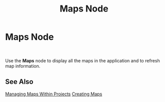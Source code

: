 ﻿---
title: Maps Node
TOCTitle: Maps Node
ms:assetid: f6b8f4d1-e39f-4449-82cd-6f5d3ed108f1
ms:mtpsurl: https://msdn.microsoft.com/library/Aa561978(v=BTS.80)
ms:contentKeyID: 51533490
ms.date: 08/30/2017
mtps_version: v=BTS.80
f1_keywords:
- bts10.admin.node.maps
---

# Maps Node

 

Use the **Maps** node to display all the maps in the application and to refresh map information.

## See Also

[Managing Maps Within Projects](https://msdn.microsoft.com/library/aa560851\(v=bts.80\))  
[Creating Maps](https://msdn.microsoft.com/library/aa548047\(v=bts.80\))

